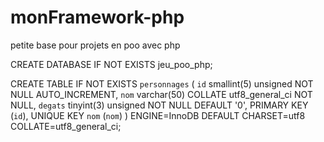 # monFramework-php
petite base pour projets en poo avec php

CREATE DATABASE IF NOT EXISTS jeu_poo_php;

CREATE TABLE IF NOT EXISTS `personnages` (
  `id` smallint(5) unsigned NOT NULL AUTO_INCREMENT,
  `nom` varchar(50) COLLATE utf8_general_ci NOT NULL,
  `degats` tinyint(3) unsigned NOT NULL DEFAULT '0',
  PRIMARY KEY (`id`),
  UNIQUE KEY `nom` (`nom`)
) ENGINE=InnoDB DEFAULT CHARSET=utf8 COLLATE=utf8_general_ci;
